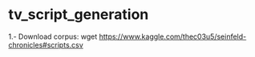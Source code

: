 # tv_script_generation


1.- Download corpus:
wget https://www.kaggle.com/thec03u5/seinfeld-chronicles#scripts.csv
